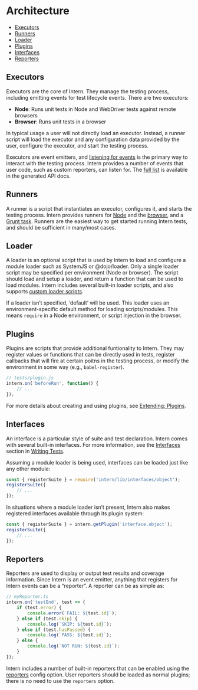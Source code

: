 # Architecture

<!-- vim-markdown-toc GFM -->

* [Executors](#executors)
* [Runners](#runners)
* [Loader](#loader)
* [Plugins](#plugins)
* [Interfaces](#interfaces)
* [Reporters](#reporters)

<!-- vim-markdown-toc -->

## Executors

Executors are the core of Intern. They manage the testing process, including
emitting events for test lifecycle events. There are two executors:

*   **Node**: Runs unit tests in Node and WebDriver tests against remote
    browsers
*   **Browser**: Runs unit tests in a browser

In typical usage a user will not directly load an executor. Instead, a runner
script will load the executor and any configuration data provided by the user,
configure the executor, and start the testing process.

Executors are event emitters, and [listening for events](api.md#on) is the
primary way to interact with the testing process. Intern provides a number of
events that user code, such as custom reporters, can listen for. The
[full list](https://theintern.io/docs.html#Intern/4/api/lib%2Fexecutors%2FExecutor/events)
is available in the generated API docs.

## Runners

A runner is a script that instantiates an executor, configures it, and starts
the testing process. Intern provides runners for [Node](running.md#node) and the
[browser](running.md#browser), and a [Grunt task](running.md#grunt). Runners are
the easiest way to get started running Intern tests, and should be sufficient in
many/most cases.

## Loader

A loader is an optional script that is used by Intern to load and configure a
module loader such as SystemJS or @dojo/loader. Only a single loader script may
be specified per environment (Node or browser). The script should load and setup
a loader, and return a function that can be used to load modules. Intern
includes several built-in loader scripts, and also supports
[custom loader scripts](extending.md#loaders).

If a loader isn’t specified, ‘default’ will be used. This loader uses an
environment-specific default method for loading scripts/modules. This means
`require` in a Node environment, or script injection in the browser.

## Plugins

Plugins are scripts that provide additional funtionality to Intern. They may
register values or functions that can be directly used in tests, register
callbacks that will fire at certain poitns in the testing process, or modify the
environment in some way (e.g., `babel-register`).

```ts
// tests/plugin.js
intern.on('beforeRun', function() {
    // ...
});
```

For more details about creating and using plugins, see
[Extending: Plugins](extending.md#plugins).

## Interfaces

An interface is a particular style of suite and test declaration. Intern comes
with several built-in interfaces. For more information, see the
[Interfaces](writing_tests.md#interfaces) section in
[Writing Tests](writing_tests.md).

Assuming a module loader is being used, interfaces can be loaded just like any
other module:

```ts
const { registerSuite } = require('intern/lib/interfaces/object');
registerSuite({
    // ...
});
```

In situations where a module loader isn’t present, Intern also makes registered
interfaces available through its plugin system:

```ts
const { registerSuite } = intern.getPlugin('interface.object');
registerSuite({
    // ...
});
```

## Reporters

Reporters are used to display or output test results and coverage information.
Since Intern is an event emitter, anything that registers for Intern events can
be a “reporter”. A reporter can be as simple as:

```ts
// myReporter.ts
intern.on('testEnd', test => {
    if (test.error) {
        console.error(`FAIL: ${test.id}`);
    } else if (test.skip) {
        console.log(`SKIP: ${test.id}`);
    } else if (test.hasPassed) {
        console.log(`PASS: ${test.id}`);
    } else {
        console.log(`NOT RUN: ${test.id}`);
    }
});
```

Intern includes a number of built-in reporters that can be enabled using the
[reporters] config option. User reporters should be loaded as normal plugins;
there is no need to use the `reporters` option.

[reporters]: https://theintern.io/docs.html#Intern/4/api/lib%2Fcommon%2Fconfig/reporters
